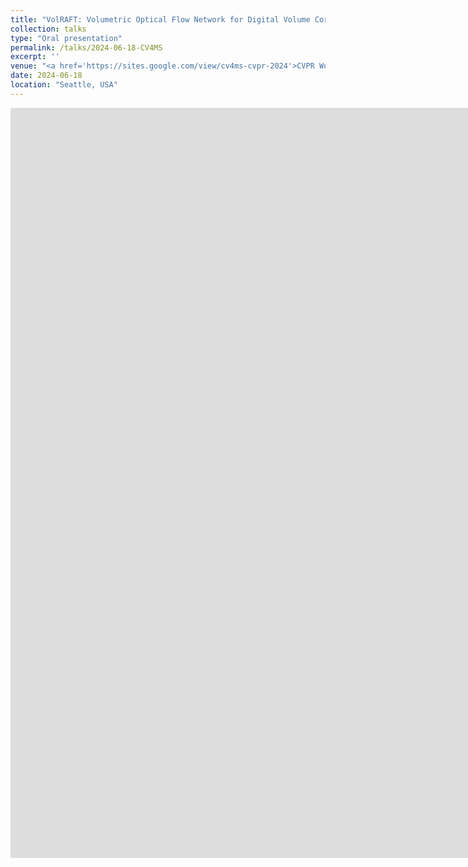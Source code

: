 ```yaml
---
title: "VolRAFT: Volumetric Optical Flow Network for Digital Volume Correlation of Synchrotron Radiation-based Micro-CT Images of Bone-Implant Interfaces"
collection: talks
type: "Oral presentation"
permalink: /talks/2024-06-18-CV4MS
excerpt: ''
venue: "<a href='https://sites.google.com/view/cv4ms-cvpr-2024'>CVPR Workshops - Computer Vision for Materials Science (CV4MS)</a>"
date: 2024-06-18
location: "Seattle, USA"
---
```


<!-- [![](https://img.youtube.com/vi/T9H2UkTeOxE/maxresdefault.jpg)](https://youtu.be/T9H2UkTeOxE?si=Rs6ppbgEsJSgjcHv&t=4860) -->

<iframe width="1920" height="1200" src="https://www.youtube.com/embed/T9H2UkTeOxE&t=4860" title="23660 Computer Vision for Materials Science Workshop" frameborder="0" allow="accelerometer; autoplay; clipboard-write; encrypted-media; gyroscope; picture-in-picture; web-share" referrerpolicy="strict-origin-when-cross-origin" allowfullscreen></iframe>